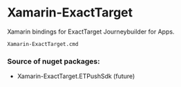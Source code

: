 Xamarin-ExactTarget
======

Xamarin bindings for ExactTarget Journeybuilder for Apps.

```
Xamarin-ExactTarget.cmd
```

### Source of nuget packages:
- Xamarin-ExactTarget.ETPushSdk (future)